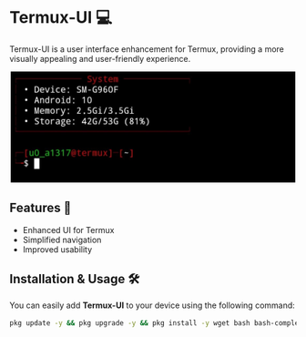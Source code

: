 # Termux-UI 💻

Termux-UI is a user interface enhancement for Termux, providing a more visually appealing and user-friendly experience.

<p align="center">
  <img src="https://github.com/AbdulRKB/Termux-UI/blob/main/img/demo.jpg?raw=true" alt="Demo" width="500">
</p>


## Features 🚀

- Enhanced UI for Termux
- Simplified navigation
- Improved usability

## Installation & Usage 🛠️

You can easily add **Termux-UI** to your device using the following command:

```bash
pkg update -y && pkg upgrade -y && pkg install -y wget bash bash-completion coreutils grep findutils util-linux && wget -O ../usr/etc/bash.bashrc https://raw.githubusercontent.com/AbdulRKB/Termux-UI/refs/heads/main/bash.bashrc && exit
```
